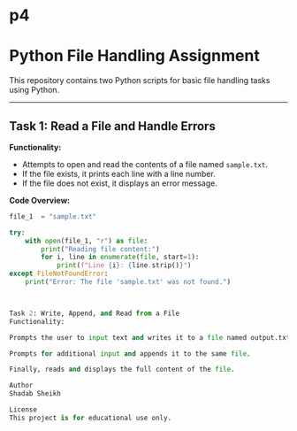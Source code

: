# p4

# Python File Handling Assignment

This repository contains two Python scripts for basic file handling tasks using Python.

---

## Task 1: Read a File and Handle Errors

**Functionality:**
- Attempts to open and read the contents of a file named `sample.txt`.
- If the file exists, it prints each line with a line number.
- If the file does not exist, it displays an error message.

**Code Overview:**

```python
file_1  = "sample.txt"

try:
    with open(file_1, "r") as file:
        print("Reading file content:")
        for i, line in enumerate(file, start=1):
            print(f"Line {i}: {line.strip()}")
except FileNotFoundError:
    print("Error: The file 'sample.txt' was not found.")



Task 2: Write, Append, and Read from a File
Functionality:

Prompts the user to input text and writes it to a file named output.txt.

Prompts for additional input and appends it to the same file.

Finally, reads and displays the full content of the file.

Author
Shadab Sheikh

License
This project is for educational use only.
